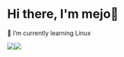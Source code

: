 # Hi there, I'm mejo👋

🌱 I’m currently learning Linux 

![](https://github-readme-stats.vercel.app/api?username=mejomejo&show_icons=true&theme=radical&count_private=true)![](https://github-readme-stats.vercel.app/api/top-langs/?username=mejomejo&theme=dark&layout=compact)



<!--
**mejomejo/mejomejo** is a ✨ _special_ ✨ repository because its `README.md` (this file) appears on your GitHub profile.

Here are some ideas to get you started:

- 🔭 I’m currently working on ...
- 🌱 I’m currently learning ...
- 👯 I’m looking to collaborate on ...
- 🤔 I’m looking for help with ...
- 💬 Ask me about ...
- 📫 How to reach me: ...
- 😄 Pronouns: ...
- ⚡ Fun fact: ...
-->
